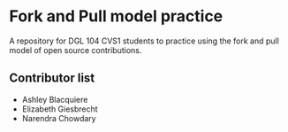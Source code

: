 # Fork and Pull model practice
A repository for DGL 104 CVS1 students to practice using the fork and pull model of open source contributions.

## Contributor list

- Ashley Blacquiere
- Elizabeth Giesbrecht
- Narendra Chowdary